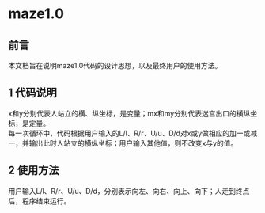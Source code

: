 # maze1.0
## 前言
本文档旨在说明maze1.0代码的设计思想，以及最终用户的使用方法。
## 1 代码说明
x和y分别代表人站立的横、纵坐标，是变量；mx和my分别代表迷宫出口的横纵坐标，是定量。  
每一次循环中，代码根据用户输入的L/l、R/r、U/u、D/d对x或y做相应的加一或减一，并输出此时人站立的横纵坐标；用户输入其他值，则不改变x与y的值。
## 2 使用方法
用户输入L/l、R/r、U/u、D/d，分别表示向左、向右、向上、向下；人走到终点后，程序结束运行。

